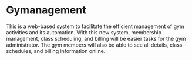 # Gymanagement
This is a web-based system to facilitate the efficient management of gym activities and its automation. With this new system, membership management, class scheduling, and billing will be easier tasks for the gym administrator. The gym members will also be able to see all details, class schedules, and billing information online. 
